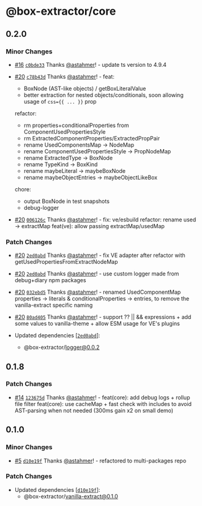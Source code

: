 # @box-extractor/core

## 0.2.0

### Minor Changes

-   [#16](https://github.com/astahmer/box-extractor/pull/16) [`c0bde33`](https://github.com/astahmer/box-extractor/commit/c0bde33f5b18ad09473b03829cf426fe09c103b1) Thanks [@astahmer](https://github.com/astahmer)! - update ts version to 4.9.4

-   [#20](https://github.com/astahmer/box-extractor/pull/20) [`c78b43d`](https://github.com/astahmer/box-extractor/commit/c78b43d6ebdabb0d842a0f86620be9ced09f6e59) Thanks [@astahmer](https://github.com/astahmer)! - feat:

    -   BoxNode (AST-like objects) / getBoxLiteralValue
    -   better extraction for nested objects/conditionals, soon allowing usage of `css={{ ... }}` prop

    refactor:

    -   rm properties+conditionalProperties from ComponentUsedPropertiesStyle
    -   rm ExtractedComponentProperties/ExtractedPropPair
    -   rename UsedComponentsMap -> NodeMap
    -   rename ComponentUsedPropertiesStyle -> PropNodeMap
    -   rename ExtractedType -> BoxNode
    -   rename TypeKind -> BoxKind
    -   rename maybeLiteral -> maybeBoxNode
    -   rename maybeObjectEntries -> maybeObjectLikeBox

    chore:

    -   output BoxNode in test snapshots
    -   debug-logger

-   [#20](https://github.com/astahmer/box-extractor/pull/20) [`006126c`](https://github.com/astahmer/box-extractor/commit/006126c914ab22214e67e081032e56668feae52d) Thanks [@astahmer](https://github.com/astahmer)! - fix: ve/esbuild
    refactor: rename used -> extractMap
    feat(ve): allow passing extractMap/usedMap

### Patch Changes

-   [#20](https://github.com/astahmer/box-extractor/pull/20) [`2ed0abd`](https://github.com/astahmer/box-extractor/commit/2ed0abd950e163588568ec954e83710ebb89cff2) Thanks [@astahmer](https://github.com/astahmer)! - fix VE adapter after refactor with getUsedPropertiesFromExtractNodeMap

-   [#20](https://github.com/astahmer/box-extractor/pull/20) [`2ed0abd`](https://github.com/astahmer/box-extractor/commit/2ed0abd950e163588568ec954e83710ebb89cff2) Thanks [@astahmer](https://github.com/astahmer)! - use custom logger made from debug+diary npm packages

-   [#20](https://github.com/astahmer/box-extractor/pull/20) [`032ebd5`](https://github.com/astahmer/box-extractor/commit/032ebd5882b4d9404f70f3c82f6092e96d31699c) Thanks [@astahmer](https://github.com/astahmer)! - renamed UsedComponentMap properties -> literals & conditionalProperties -> entries, to remove the vanilla-extract specific naming

-   [#20](https://github.com/astahmer/box-extractor/pull/20) [`80ad405`](https://github.com/astahmer/box-extractor/commit/80ad405933970b3e1a30e1ff536bbf402dd334ab) Thanks [@astahmer](https://github.com/astahmer)! - support ?? || && expressions + add some values to vanilla-theme + allow ESM usage for VE's plugins

-   Updated dependencies [[`2ed0abd`](https://github.com/astahmer/box-extractor/commit/2ed0abd950e163588568ec954e83710ebb89cff2)]:
    -   @box-extractor/logger@0.0.2

## 0.1.8

### Patch Changes

-   [#14](https://github.com/astahmer/box-extractor/pull/14) [`123675d`](https://github.com/astahmer/box-extractor/commit/123675de07a5cfd3eae781f5ac028e2d2a16ef54) Thanks [@astahmer](https://github.com/astahmer)! - feat(core): add debug logs + rollup file filter
    feat(core): use cacheMap + fast check with includes
    to avoid AST-parsing when not needed (300ms gain x2 on small demo)

## 0.1.0

### Minor Changes

-   [#5](https://github.com/astahmer/box-extractor/pull/5) [`d10e19f`](https://github.com/astahmer/box-extractor/commit/d10e19fdd496f8578ab2dc546dae1a2d5ef0fb05) Thanks [@astahmer](https://github.com/astahmer)! - refactored to multi-packages repo

### Patch Changes

-   Updated dependencies [[`d10e19f`](https://github.com/astahmer/box-extractor/commit/d10e19fdd496f8578ab2dc546dae1a2d5ef0fb05)]:
    -   @box-extractor/vanilla-extract@0.1.0
